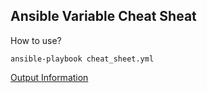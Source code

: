 Ansible Variable Cheat Sheat
---

How to use?
```
ansible-playbook cheat_sheet.yml
```

[Output Information](output)
